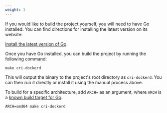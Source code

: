 ```yaml
---
weight: 1
---
```


If you would like to build the project yourself, you will need to have Go installed.
You can find directions for installing the latest version on its website:

[Install the latest version of Go](https://golang.org/doc/install)

Once you have Go installed, you can build the project by running the following command:

```shell
make cri-dockerd
```

This will output the binary to the project's root directory as `cri-dockerd`.
You can then run it directly or install it using the manual process above.

To build for a specific architecture, add `ARCH=` as an argument, where `ARCH`
is a [known build target for Go](https://gist.github.com/asukakenji/f15ba7e588ac42795f421b48b8aede63#goarch-values).

```shell
ARCH=amd64 make cri-dockerd
```
